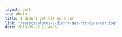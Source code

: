 ```yaml
---
layout: post
tag: photo
title: I didn’t get hit by a car
link: "/assets/photos/I-didn’t-get-hit-by-a-car.jpg"
date: 2019-05-22 21:44:51
---
```

